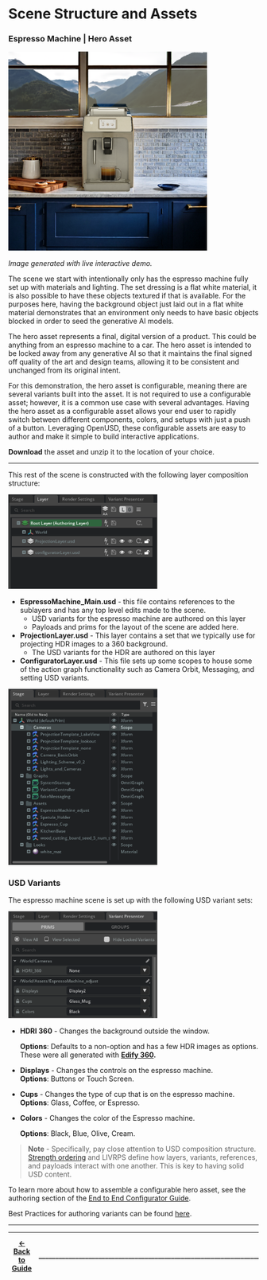 # Scene Structure and Assets


### **Espresso Machine** | Hero Asset

<img src="../images/blue_marble.png" width="400">

*Image generated with live interactive demo.*

The scene we start with intentionally only has the espresso machine fully set up with materials and lighting. The set dressing is a flat white material, it is also possible to have these objects textured if that is available. For the purposes here, having the background object just laid out in a flat white material demonstrates that an environment only needs to have basic objects blocked in order to seed the generative AI models.

The hero asset represents a final, digital version of a product. This could be anything from an espresso machine to a car. The hero asset is intended to be locked away from any generative AI so that it maintains the final signed off quality of the art and design teams, allowing it to be consistent and unchanged from its original intent.

For this demonstration, the hero asset is configurable, meaning there are several variants built into the asset. It is not required to use a configurable asset; however, it is a common use case with several advantages. Having the hero asset as a configurable asset allows your end user to rapidly switch between different components, colors, and setups with just a push of a button. Leveraging OpenUSD, these configurable assets are easy to author and make it simple to build interactive applications. 

**Download** the asset and unzip it to the location of your choice.

___

This rest of the scene is constructed with the following layer composition structure:

<img src="../images/LayerStructure.png" width="300">

* **EspressoMachine\_Main.usd** \- this file contains references to the sublayers and has any top level edits made to the scene.  
  * USD variants for the espresso machine are authored on this layer  
   * Payloads and prims for the layout of the scene are added here.  
* **ProjectionLayer.usd** \- This layer contains a set that we typically use for projecting HDR images to a 360 background.  
   *  The USD variants for the HDR are authored on this layer  
* **ConfiguratorLayer.usd** \- This file sets up some scopes to house some of the action graph functionality such as Camera Orbit, Messaging, and setting USD variants.

<img src="../images/stageView.png" width="300">

### **USD Variants**

The espresso machine scene is set up with the following USD variant sets:

<img src="../images/Variants.png" width="300">

* **HDRI 360** \- Changes the background outside the window.

    **Options**: Defaults to a non-option and has a few HDR images as options.   
            These were all generated with [**Edify 360**](#heading=h.o9sh4ttabfq9)**.**

* **Displays** \- Changes the controls on the espresso machine.  
        **Options**: Buttons or Touch Screen.  
* **Cups** \- Changes the type of cup that is on the espresso machine.  
        **Options**: Glass, Coffee, or Espresso.  
* **Colors** \- Changes the color of the Espresso machine.

  **Options**: Black, Blue, Olive, Cream.


> **Note** \- Specifically, pay close attention to USD composition structure. [Strength ordering](https://openusd.org/release/glossary.html#livrps-strength-ordering) and LIVRPS define how layers, variants, references, and payloads interact with one another. This is key to having solid USD content.


To learn more about how to assemble a configurable hero asset, see the authoring section of the [End to End Configurator Guide](https://docs.omniverse.nvidia.com/auto-config/latest/asset-authoring.html).


Best Practices for authoring variants can be found [here](https://docs.omniverse.nvidia.com/auto-config/latest/asset-authoring/new-variant-sets.html#).

----
| [&larr; Back to Guide](../README.md) |___________________________________________________________________________  | [Next (Scene Navigation With ActionGraph) &rarr;](./scene_nav.md)|
|-------------------------------|--|---------------------------------------------|
